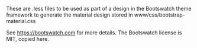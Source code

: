 These are .less files to be used as part of a design in the Bootswatch theme
framework to generate the material design stored in www/css/bootstrap-material.css

See https://bootswatch.com for more details. The Bootswatch license is MIT, copied here.



